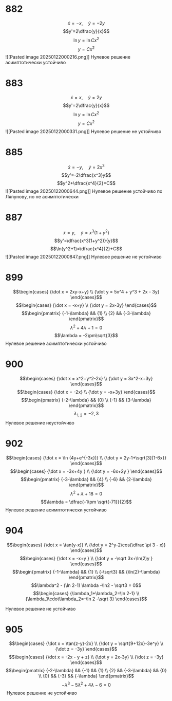 # 882
$$\dot{x}=-x,\quad\dot{y}=-2y$$
$$y'=2\dfrac{y}{x}$$
$$\ln y=\ln Cx^2$$
$$y=Cx^2$$
![[Pasted image 20250122000216.png]]
Нулевое решение асимптотически устойчиво

# 883
$$\dot{x}=x,\quad\dot{y}=2y$$
$$y'=2\dfrac{y}{x}$$
$$\ln y=\ln Cx^2$$
$$y=Cx^2$$
![[Pasted image 20250122000331.png]]
Нулевое решение не устойчиво

# 885
$$\dot{x}=-y,\quad\dot{y}=2x^3$$
$$y'=-2\dfrac{x^3}y$$
$$y^2+\dfrac{x^4}{2}=C$$
![[Pasted image 20250122000644.png]]
Нулевое решение устойчиво по Ляпунову, но не асимптотически

# 887
$$\dot{x}=y,\quad\dot{y}=x^3(1+y^2)$$
$$y'=\dfrac{x^3(1+y^2)}{y}$$
$$\ln(y^2+1)=\dfrac{x^4}{2}+C$$
![[Pasted image 20250122000847.png]]
Нулевое решение не устойчиво

# 899
$$\begin{cases}
{\dot x = 2xy-x+y} \\
{\dot y = 5x^4 + y^3 + 2x - 3y}
\end{cases}$$
$$\begin{cases}
{\dot x = -x+y} \\
{\dot y = 2x-3y}
\end{cases}$$
$$\begin{pmatrix}
{-1-\lambda} && {1} \\
{2} && {-3-\lambda}
\end{pmatrix}$$
$$\lambda^2 + 4\lambda + 1 = 0$$
$$\lambda = -2\pm\sqrt{3}$$
Нулевое решение асимптотически устойчиво

# 900
$$\begin{cases}
{\dot x = x^2+y^2-2x} \\
{\dot y = 3x^2-x+3y}
\end{cases}$$
$$\begin{cases}
{\dot x = -2x} \\
{\dot y = -x+3y}
\end{cases}$$
$$\begin{pmatrix}
{-2-\lambda} && {0} \\
{-1} && {3-\lambda}
\end{pmatrix}$$
$$\lambda_{1, 2} = -2, 3$$
Нулевое решение неустойчиво

# 902
$$\begin{cases}
{\dot x = \ln (4y+e^{-3x})} \\
{\dot y = 2y-1+\sqrt[3]{1-6x}}
\end{cases}$$
$$\begin{cases}
{\dot x = -3x+4y } \\
{\dot y = -6x+2y }
\end{cases}$$
$$\begin{pmatrix}
{-3-\lambda} && {4} \\
{-6} && {2-\lambda}
\end{pmatrix}$$
$$\lambda^2 + \lambda + 18 = 0$$
$$\lambda = \dfrac{-1\pm \sqrt{-71}}{2}$$
Нулевое решение асимптотически устойчиво

# 904
$$\begin{cases}
{\dot x = \tan(y-x)} \\
{\dot y = 2^y-2\cos(\dfrac \pi 3 - x)}
\end{cases}$$
$$\begin{cases}
{\dot x = -x+y } \\
{\dot y = -\sqrt 3x+\ln(2)y }
\end{cases}$$
$$\begin{pmatrix}
{-1-\lambda} && {1} \\
{-\sqrt3} && {\ln(2)-\lambda}
\end{pmatrix}$$
$$\lambda^2 - (\ln 2-1) \lambda -\ln2 - \sqrt3 = 0$$
$$\begin{cases}
{\lambda_1+\lambda_2=\ln 2-1} \\
{\lambda_1\cdot\lambda_2=-\ln 2 -\sqrt 3}
\end{cases}$$

Нулевое решение не устойчиво

# 905
$$\begin{cases}
{\dot x = \tan(z-y)-2x} \\
{\dot y = \sqrt{9+12x}-3e^y} \\
{\dot z = -3y}
\end{cases}$$
$$\begin{cases}
{\dot x = -2x - y + z} \\
{\dot y = 2x-3y} \\
{\dot z = -3y}
\end{cases}$$
$$\begin{pmatrix}
{-2-\lambda} && {-1} && {1} \\
{2} && {-3-\lambda} && {0} \\
{0} && {-3} && {-\lambda}
\end{pmatrix}$$
$$-\lambda^3 - 5 \lambda^2 + 4 \lambda - 6 = 0$$
<img>
Нулевое решение не устойчиво